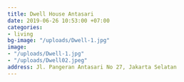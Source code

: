 ```yaml
---
title: Dwell House Antasari
date: 2019-06-26 10:53:00 +07:00
categories:
- living
bg-image: "/uploads/Dwell-1.jpg"
image:
- "/uploads/Dwell-1.jpg"
- "/uploads/Dwell02.jpeg"
address: Jl. Pangeran Antasari No 27, Jakarta Selatan
---
```


